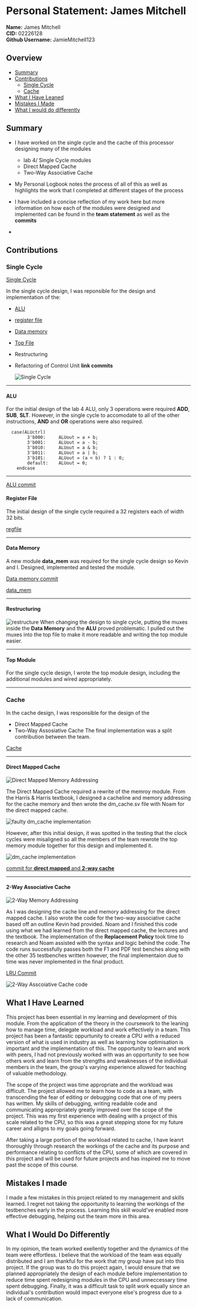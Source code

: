 # Personal Statement: James Mitchell 
**Name:** James Mitchell  
**CID:** 02226128   
**Github Username:** JamieMitchell123

## Overview 
- [Summary](#summary)
- [Contributions](#contributions)
  - [Single Cycle](#single-cycle)
  - [Cache](#cache)
- [What I Have Leaned](#what-i-have-learned)
- [Mistakes I Made](#mistakes-i-made)
- [What I would do differently](#what-i-would-do-differently)

## Summary 

- I have worked on the single cycle and the cache of this processor designing many of the modules
    - lab 4/ Single Cycle modules
    -  Direct Mapped Cache
    -  Two-Way Associative Cache
- My Personal Logbook notes the process of all of this as well as highlights the work that I completed at different stages of the process
- I have included a concise reflection of my work here but more information on how each of the modules were designed and implemented can be found in the **team statement** as well as the **commits**

- 
## Contributions
### Single Cycle 
[Single Cycle](/docs/team_statements_sections/single_cycle.md)


In the single cycle design, I was reponsible for the design and implementation of the:
- [ALU](../../rtl/alu.sv)
- [register file](../../rtl/regfile.sv)
- [Data memory](../../rtl/data_mem.sv)
- [Top File](../../rtl/top.sv)
- Restructuring
- Refactoring of Control Unit
  **link commits**

  
  ![Single Cycle](../../images/single_cycle.png)
  
---

#### ALU


For the initial design of the lab 4 ALU, only 3 operations were required **ADD**, **SUB**, **SLT**. However, in the single cycle to accomodate to all of the other instructions, **AND** and **OR** operations were also required.

```SV
  case(ALUctrl)
        3'b000:     ALUout = a + b;
        3'b001:     ALUout = a - b;
        3'b010:     ALUout = a & b;
        3'b011:     ALUout = a | b;
        3'b101:     ALUout = (a < b) ? 1 : 0;
        default:    ALUout = 0;   
    endcase
```
---

[ALU commit](https://github.com/booth-algo/RISC-V-T24/commit/ce83249d85a73ddd43959b309a3c04d96794e4a5)

#### Register File

The initial design of the single cycle required a 32 registers each of width 32 bits. 

[regfile](../rtl/regfile.sv)

---

#### Data Memory

A new module **data_mem** was required for the single cycle design so Kevin and I. Designed, implemented and tested the module.

[Data memory commit](https://github.com/booth-algo/RISC-V-T24/commit/839a96757fc2fb19f1f6a06d36f8ff8e2de9464b)

[data_mem](/rtl/data_mem.sv)

---

#### Restructuring
![restructure](../../images/muxes.png)
When changing the design to single cycle, putting the muxes inside the **Data Memory** and the **ALU** proved problematic. I pulled out the muxes into the top file to make it more readable and writing the top module easier.

---

#### Top Module 

For the single cycle design, I wrote the top module design, including the additional modules and wired appropriately.

--- 

### Cache
In the cache design, I was responsible for the design of the
- Direct Mapped Cache
- Two-Way Assosiative Cache
The final implementation was a split contribution between the team.


[Cache](../docs/team_statement_sections/cache.md)
  
 ---
 
#### Direct Mapped Cache
![Direct Mapped Memory Addressing](../../images/set_image.png)

The Direct Mapped Cache required a rewrite of the memroy module. From the Harris & Harris textbook, I designed a cacheline and memory addressing for the cache memory and then wrote the dm_cache.sv file with Noam for the direct mapped cache. 

![faulty dm_cache implementation](../../images/schematic1.png)

However, after this initial design, it was spotted in the testing that the clock cycles were misaligned so all the members of the team rewrote the top memory module together for this design and implemented it.

![dm_cache implementation](../../images/schematic3.png)


[commit for **direct mapped** and **2-way cache**](https://github.com/booth-algo/RISC-V-T24/commit/69c44b4131087afad0459f1538536a7b8befd858) 

---

#### 2-Way Associative Cache
![2-Way Memory Addressing](../../images/cache.png)

As I was designing the cache line and memory addressing for the direct mapped cache. I also wrote the code for the two-way associative cache based off an outline Kevin had provided. Noam and I finished this code using what we had learned from the direct mapped cache, the lectures and the textbook. The implementation of the **Replacement Policy** took time to research and Noam assisted with the syntax and logic behind the code. The code runs successfully passes both the F1 and PDF test benches along with the other 35 testbenches written however, the final implementaion due to time was never implemented in the final product. 

[LRU Commit](https://github.com/booth-algo/RISC-V-T24/commit/1e984468319cc8c3ddfdf2d63fa8c2554fc69d85)

![2-Way Asscoiative Cache code](../../cache/2way_cache.sv)

## What I Have Learned 
This project has been essential in my learning and development of this module. From the application of the theory in the coursework to the leaning how to manage time, delegate workload and work effectively in a team. This project has been a fantastic oppurtunity to create a CPU with a reduced version of what is used in industry as well as learning how optimisation is important and the implementation of this. The opportunity to learn and work with peers, I had not previously worked with was an opportunity to see how others work and learn from the strengths and weaknesses of the individual members in the team, the group's varying experience allowed for teaching of valuable methodology.

The scope of the project was time appropriate and the workload was difficult. The project allowed me to learn how to code as a team, with transcending the fear of editing or debugging code that one of my peers has written. My skills of debugging, writing readable code and communicating appropriately greatly improved over the scope of the project. This was my first experience with dealing with a project of this scale related to the CPU, so this was a great stepping stone for my future career and alligns to my goals going forward.

After taking a large portion of the workload related to cache, I have leanrt thoroughly through research the workings of the cache and its purpose and performance relating to conflicts of the CPU, some of which are covered in this project and will be used for future projects and has inspired me to move past the scope of this course.

## Mistakes I made 
I made a few mistakes in this project related to my management and skills learned. I regret not taking the opportunity to learning the workings of the testbenches early in the process. Learning this skill would've enabled more effective debugging, helping out the team more in this area.  

## What I Would Do Differently
In my opinion, the team worked exellently together and the dynamics of the team were effortless. I believe that the workload of the team was equally distributed and I am thankful for the work that my group have put into this project. If the group was to do this project again, I would ensure that we planned appropriately the design of each module before implementation to reduce time spent redesigning modules in the CPU and unneccessary time spent debugging. Finally, it was a difficult task to split work equally since an individual's contribution would impact everyone else's progress due to a lack of communication. 
